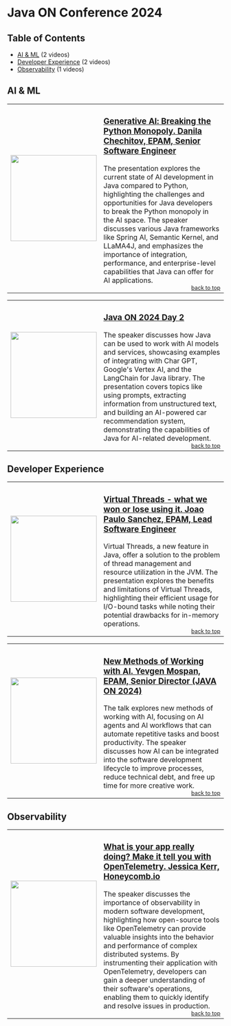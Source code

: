 # Java ON Conference 2024

<h2 id='table-of-contents'>Table of Contents</h2>

- [AI & ML](#ai-&-ml) (2 videos)
- [Developer Experience](#developer-experience) (2 videos)
- [Observability](#observability) (1 videos)



<h2 id='ai-&-ml'>AI & ML</h2>


<table style='border: none; border-collapse: collapse; width: 100%;'><tr style='border: none;'>
<td width='30%' style='border: none;'><a href='https://www.youtube.com/watch?v=6Q1aU2FgaRc'><img src='https://img.youtube.com/vi/6Q1aU2FgaRc/0.jpg' width='200'></a></td>
<td valign='top' style='border: none;'>
<h3><a href='https://www.youtube.com/watch?v=6Q1aU2FgaRc'>Generative Al: Breaking the Python Monopoly. Danila Chechitov, EPAM, Senior Software Engineer</a></h3>
The presentation explores the current state of AI development in Java compared to Python, highlighting the challenges and opportunities for Java developers to break the Python monopoly in the AI space. The speaker discusses various Java frameworks like Spring AI, Semantic Kernel, and LLaMA4J, and emphasizes the importance of integration, performance, and enterprise-level capabilities that Java can offer for AI applications.
<div style='text-align: right; font-size: 0.8em;'><a href='#table-of-contents'>back to top</a></div>
</td>
</tr></table>

<table style='border: none; border-collapse: collapse; width: 100%;'><tr style='border: none;'>
<td width='30%' style='border: none;'><a href='https://www.youtube.com/watch?v=germA3FwZt0'><img src='https://img.youtube.com/vi/germA3FwZt0/0.jpg' width='200'></a></td>
<td valign='top' style='border: none;'>
<h3><a href='https://www.youtube.com/watch?v=germA3FwZt0'>Java ON 2024 Day 2</a></h3>
The speaker discusses how Java can be used to work with AI models and services, showcasing examples of integrating with Char GPT, Google's Vertex AI, and the LangChain for Java library. The presentation covers topics like using prompts, extracting information from unstructured text, and building an AI-powered car recommendation system, demonstrating the capabilities of Java for AI-related development.
<div style='text-align: right; font-size: 0.8em;'><a href='#table-of-contents'>back to top</a></div>
</td>
</tr></table>

<h2 id='developer-experience'>Developer Experience</h2>


<table style='border: none; border-collapse: collapse; width: 100%;'><tr style='border: none;'>
<td width='30%' style='border: none;'><a href='https://www.youtube.com/watch?v=m7W4ql9_duw'><img src='https://img.youtube.com/vi/m7W4ql9_duw/0.jpg' width='200'></a></td>
<td valign='top' style='border: none;'>
<h3><a href='https://www.youtube.com/watch?v=m7W4ql9_duw'>Virtual Threads - what we won or lose using it. Joao Paulo Sanchez, EPAM, Lead Software Engineer</a></h3>
Virtual Threads, a new feature in Java, offer a solution to the problem of thread management and resource utilization in the JVM. The presentation explores the benefits and limitations of Virtual Threads, highlighting their efficient usage for I/O-bound tasks while noting their potential drawbacks for in-memory operations.
<div style='text-align: right; font-size: 0.8em;'><a href='#table-of-contents'>back to top</a></div>
</td>
</tr></table>

<table style='border: none; border-collapse: collapse; width: 100%;'><tr style='border: none;'>
<td width='30%' style='border: none;'><a href='https://www.youtube.com/watch?v=bj22Qo4YCXk'><img src='https://img.youtube.com/vi/bj22Qo4YCXk/0.jpg' width='200'></a></td>
<td valign='top' style='border: none;'>
<h3><a href='https://www.youtube.com/watch?v=bj22Qo4YCXk'>New Methods of Working with AI. Yevgen Mospan, EPAM, Senior Director (JAVA ON 2024)</a></h3>
The talk explores new methods of working with AI, focusing on AI agents and AI workflows that can automate repetitive tasks and boost productivity. The speaker discusses how AI can be integrated into the software development lifecycle to improve processes, reduce technical debt, and free up time for more creative work.
<div style='text-align: right; font-size: 0.8em;'><a href='#table-of-contents'>back to top</a></div>
</td>
</tr></table>

<h2 id='observability'>Observability</h2>


<table style='border: none; border-collapse: collapse; width: 100%;'><tr style='border: none;'>
<td width='30%' style='border: none;'><a href='https://www.youtube.com/watch?v=xGpHgSq5Jh4'><img src='https://img.youtube.com/vi/xGpHgSq5Jh4/0.jpg' width='200'></a></td>
<td valign='top' style='border: none;'>
<h3><a href='https://www.youtube.com/watch?v=xGpHgSq5Jh4'>What is your app really doing? Make it tell you with OpenTelemetry. Jessica Kerr, Honeycomb.io</a></h3>
The speaker discusses the importance of observability in modern software development, highlighting how open-source tools like OpenTelemetry can provide valuable insights into the behavior and performance of complex distributed systems. By instrumenting their application with OpenTelemetry, developers can gain a deeper understanding of their software's operations, enabling them to quickly identify and resolve issues in production.
<div style='text-align: right; font-size: 0.8em;'><a href='#table-of-contents'>back to top</a></div>
</td>
</tr></table>